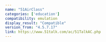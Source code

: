 ```yaml
---
name: "51AirClass"
categories: ['education']
compatibility: emulation
display_result: "Compatible"
version_from: "4.5.7.17"
link: https://www.51talk.com/ac/51TalkAC.php
---
```

